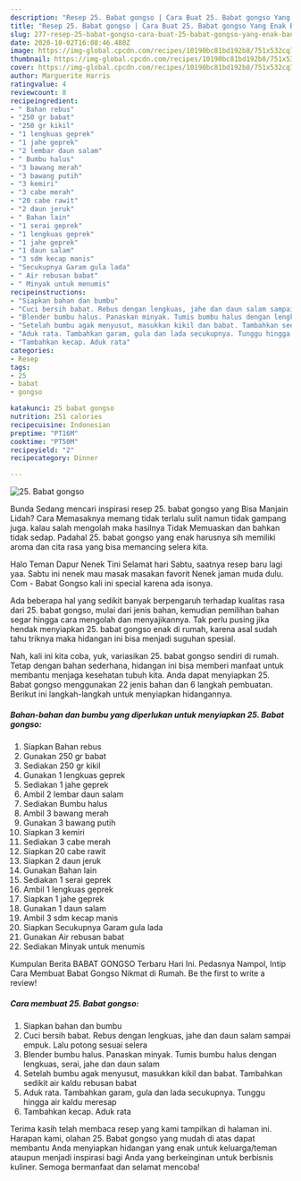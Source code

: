 ```yaml
---
description: "Resep 25. Babat gongso | Cara Buat 25. Babat gongso Yang Enak Banget"
title: "Resep 25. Babat gongso | Cara Buat 25. Babat gongso Yang Enak Banget"
slug: 277-resep-25-babat-gongso-cara-buat-25-babat-gongso-yang-enak-banget
date: 2020-10-02T16:08:46.480Z
image: https://img-global.cpcdn.com/recipes/10190bc81bd192b8/751x532cq70/25-babat-gongso-foto-resep-utama.jpg
thumbnail: https://img-global.cpcdn.com/recipes/10190bc81bd192b8/751x532cq70/25-babat-gongso-foto-resep-utama.jpg
cover: https://img-global.cpcdn.com/recipes/10190bc81bd192b8/751x532cq70/25-babat-gongso-foto-resep-utama.jpg
author: Marguerite Harris
ratingvalue: 4
reviewcount: 8
recipeingredient:
- " Bahan rebus"
- "250 gr babat"
- "250 gr kikil"
- "1 lengkuas geprek"
- "1 jahe geprek"
- "2 lembar daun salam"
- " Bumbu halus"
- "3 bawang merah"
- "3 bawang putih"
- "3 kemiri"
- "3 cabe merah"
- "20 cabe rawit"
- "2 daun jeruk"
- " Bahan lain"
- "1 serai geprek"
- "1 lengkuas geprek"
- "1 jahe geprek"
- "1 daun salam"
- "3 sdm kecap manis"
- "Secukupnya Garam gula lada"
- " Air rebusan babat"
- " Minyak untuk menumis"
recipeinstructions:
- "Siapkan bahan dan bumbu"
- "Cuci bersih babat. Rebus dengan lengkuas, jahe dan daun salam sampai empuk. Lalu potong sesuai selera"
- "Blender bumbu halus. Panaskan minyak. Tumis bumbu halus dengan lengkuas, serai, jahe dan daun salam"
- "Setelah bumbu agak menyusut, masukkan kikil dan babat. Tambahkan sedikit air kaldu rebusan babat"
- "Aduk rata. Tambahkan garam, gula dan lada secukupnya. Tunggu hingga air kaldu meresap"
- "Tambahkan kecap. Aduk rata"
categories:
- Resep
tags:
- 25
- babat
- gongso

katakunci: 25 babat gongso 
nutrition: 251 calories
recipecuisine: Indonesian
preptime: "PT16M"
cooktime: "PT50M"
recipeyield: "2"
recipecategory: Dinner

---
```



![25. Babat gongso](https://img-global.cpcdn.com/recipes/10190bc81bd192b8/751x532cq70/25-babat-gongso-foto-resep-utama.jpg)

Bunda Sedang mencari inspirasi resep 25. babat gongso yang Bisa Manjain Lidah? Cara Memasaknya memang tidak terlalu sulit namun tidak gampang juga. kalau salah mengolah maka hasilnya Tidak Memuaskan dan bahkan tidak sedap. Padahal 25. babat gongso yang enak harusnya sih memiliki aroma dan cita rasa yang bisa memancing selera kita.

Halo Teman Dapur Nenek Tini Selamat hari Sabtu, saatnya resep baru lagi yaa. Sabtu ini nenek mau masak masakan favorit Nenek jaman muda dulu. Com - Babat Gongso kali ini special karena ada isonya.

Ada beberapa hal yang sedikit banyak berpengaruh terhadap kualitas rasa dari 25. babat gongso, mulai dari jenis bahan, kemudian pemilihan bahan segar hingga cara mengolah dan menyajikannya. Tak perlu pusing jika hendak menyiapkan 25. babat gongso enak di rumah, karena asal sudah tahu triknya maka hidangan ini bisa menjadi suguhan spesial.


Nah, kali ini kita coba, yuk, variasikan 25. babat gongso sendiri di rumah. Tetap dengan bahan sederhana, hidangan ini bisa memberi manfaat untuk membantu menjaga kesehatan tubuh kita. Anda dapat menyiapkan 25. Babat gongso menggunakan 22 jenis bahan dan 6 langkah pembuatan. Berikut ini langkah-langkah untuk menyiapkan hidangannya.

<!--inarticleads1-->

##### Bahan-bahan dan bumbu yang diperlukan untuk menyiapkan 25. Babat gongso:

1. Siapkan  Bahan rebus
1. Gunakan 250 gr babat
1. Sediakan 250 gr kikil
1. Gunakan 1 lengkuas geprek
1. Sediakan 1 jahe geprek
1. Ambil 2 lembar daun salam
1. Sediakan  Bumbu halus
1. Ambil 3 bawang merah
1. Gunakan 3 bawang putih
1. Siapkan 3 kemiri
1. Sediakan 3 cabe merah
1. Siapkan 20 cabe rawit
1. Siapkan 2 daun jeruk
1. Gunakan  Bahan lain
1. Sediakan 1 serai geprek
1. Ambil 1 lengkuas geprek
1. Siapkan 1 jahe geprek
1. Gunakan 1 daun salam
1. Ambil 3 sdm kecap manis
1. Siapkan Secukupnya Garam gula lada
1. Gunakan  Air rebusan babat
1. Sediakan  Minyak untuk menumis


Kumpulan Berita BABAT GONGSO Terbaru Hari Ini. Pedasnya Nampol, Intip Cara Membuat Babat Gongso Nikmat di Rumah. Be the first to write a review! 

<!--inarticleads2-->

##### Cara membuat 25. Babat gongso:

1. Siapkan bahan dan bumbu
1. Cuci bersih babat. Rebus dengan lengkuas, jahe dan daun salam sampai empuk. Lalu potong sesuai selera
1. Blender bumbu halus. Panaskan minyak. Tumis bumbu halus dengan lengkuas, serai, jahe dan daun salam
1. Setelah bumbu agak menyusut, masukkan kikil dan babat. Tambahkan sedikit air kaldu rebusan babat
1. Aduk rata. Tambahkan garam, gula dan lada secukupnya. Tunggu hingga air kaldu meresap
1. Tambahkan kecap. Aduk rata




Terima kasih telah membaca resep yang kami tampilkan di halaman ini. Harapan kami, olahan 25. Babat gongso yang mudah di atas dapat membantu Anda menyiapkan hidangan yang enak untuk keluarga/teman ataupun menjadi inspirasi bagi Anda yang berkeinginan untuk berbisnis kuliner. Semoga bermanfaat dan selamat mencoba!
